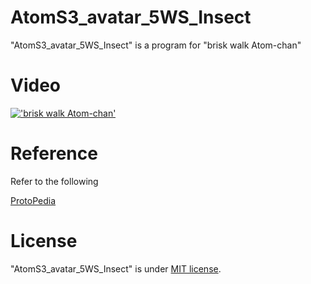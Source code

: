 # AtomS3_avatar_5WS_Insect

"AtomS3_avatar_5WS_Insect" is a program for "brisk walk Atom-chan"

# Video

[!['brisk walk Atom-chan'](https://github.com/momog1965/AtomS3_avatar_5WS_Insect/assets/143862923/5f00d02a-8806-4b23-b405-899e64617ebe)](['Youtube動画のURL'](https://www.youtube.com/watch?v=dTvC04w1OhE))

# Reference

Refer to the following

[ProtoPedia](https://protopedia.net/prototype/4237)

# License
 
"AtomS3_avatar_5WS_Insect" is under [MIT license](https://en.wikipedia.org/wiki/MIT_License).
